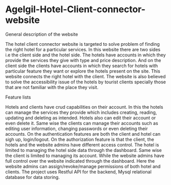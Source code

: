 # Agelgil-Hotel-Client-connector-website
General description of the website

The hotel client connector website is targeted to solve problem of finding the right hotel for a particular services. In this website there are two sides i.e the client side and the hotel side. The hotels have accounts in which they provide the services they give with type and price description. And on the client side the clients have accounts in which they search for hotels with particular feature they want or explore the hotels present on the site. This website connects the right hotel with the client. The website is also believed to solve the accessibility issue of the hotels by tourist clients specially those that are not familiar with the place they visit.

Feature lists

Hotels and clients have crud capabilities on their account. In this the hotels can manage the services they provide which includes creating, reading, updating and deleting as intended. Hotels also can edit their account or even delete it. Same wise the clients can manage their accounts such as editing user information, changing passwords or even deleting their accounts.
On the authentication features are both the client and hotel can sigh up, login/logout.
On the authorization feature is that the client, the hotels and the website admins have different access control. The hotel is limited to managing the hotel side data through the dashboard. Same wise the client is limited to managing its account. While the website admins have full control over the website indicated through the dashboard. Here the website admins can assign/revoke/manage permissions of both hotel and clients.
The project uses Restful API for the backend, Mysql relational database for data storing.

